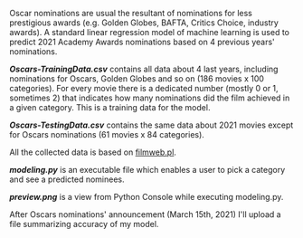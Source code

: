 Oscar nominations are usual the resultant of nominations for less prestigious awards (e.g. Golden Globes, BAFTA, Critics Choice, industry awards). A standard linear 
regression model of machine learning is used to predict 2021 Academy Awards nominations based on 4 previous years' nominations.

***Oscars-TrainingData.csv*** contains all data about 4 last years, including nominations for Oscars, Golden Globes and so on (186 movies x 100 categories). For every movie there is a dedicated number (mostly 0
or 1, sometimes 2) that indicates how many nominations did the film achieved in a given category. This is a training data for the model.

***Oscars-TestingData.csv*** contains the same data about 2021 movies except for Oscars nominations (61 movies x 84 categories).

All the collected data is based on [filmweb.pl](https://www.filmweb.pl/awards).

***modeling.py*** is an executable file which enables a user to pick a category and see a predicted nominees.

***preview.png*** is a view from Python Console while executing modeling.py.

After Oscars nominations' announcement (March 15th, 2021) I'll upload a file summarizing accuracy of my model.
